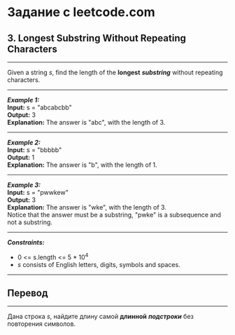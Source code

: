 # Задание с leetcode.com
## 3. Longest Substring Without Repeating Characters

---

Given a string *s*, find the length of the **longest** ***substring*** without repeating characters.

---

***Example 1:***</br>
**Input:** s = "abcabcbb"</br>
**Output:** 3</br>
**Explanation:** The answer is "abc", with the length of 3.</br>

---

***Example 2:***</br>
**Input:** s = "bbbbb"</br>
**Output:** 1</br>
**Explanation:** The answer is "b", with the length of 1.</br>

---

***Example 3:***</br>
**Input:** s = "pwwkew"</br>
**Output:** 3</br>
**Explanation:** The answer is "wke", with the length of 3.</br>
Notice that the answer must be a substring, "pwke" is a subsequence and not a substring.</br>

---

***Constraints:***</br>
- 0 <= s.length <= 5 * 10<sup>4</sup></br>
- *s* consists of English letters, digits, symbols and spaces.</br>

---

## Перевод

---

Дана строка *s*, найдите длину самой **длинной** ***подстроки*** без повторения символов.